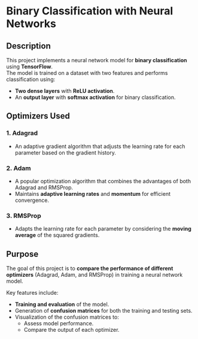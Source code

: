 # Binary Classification with Neural Networks

## Description
This project implements a neural network model for **binary classification** using **TensorFlow**.  
The model is trained on a dataset with two features and performs classification using:  
- **Two dense layers** with **ReLU activation**.  
- An **output layer** with **softmax activation** for binary classification.

## Optimizers Used
### 1. **Adagrad**
   - An adaptive gradient algorithm that adjusts the learning rate for each parameter based on the gradient history.  

### 2. **Adam**
   - A popular optimization algorithm that combines the advantages of both Adagrad and RMSProp.  
   - Maintains **adaptive learning rates** and **momentum** for efficient convergence.  

### 3. **RMSProp**
   - Adapts the learning rate for each parameter by considering the **moving average** of the squared gradients.

## Purpose
The goal of this project is to **compare the performance of different optimizers** (Adagrad, Adam, and RMSProp) in training a neural network model.  

Key features include:  
- **Training and evaluation** of the model.  
- Generation of **confusion matrices** for both the training and testing sets.  
- Visualization of the confusion matrices to:  
  - Assess model performance.  
  - Compare the output of each optimizer.
